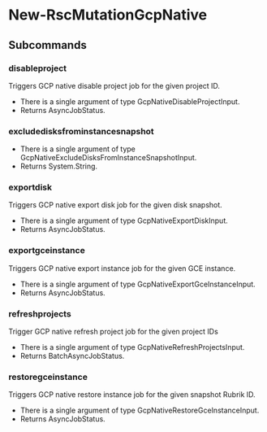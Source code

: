 # New-RscMutationGcpNative
## Subcommands
### disableproject
Triggers GCP native disable project job for the given project ID.

- There is a single argument of type GcpNativeDisableProjectInput.
- Returns AsyncJobStatus.
### excludedisksfrominstancesnapshot
- There is a single argument of type GcpNativeExcludeDisksFromInstanceSnapshotInput.
- Returns System.String.
### exportdisk
Triggers GCP native export disk job for the given disk snapshot.

- There is a single argument of type GcpNativeExportDiskInput.
- Returns AsyncJobStatus.
### exportgceinstance
Triggers GCP native export instance job for the given GCE instance.

- There is a single argument of type GcpNativeExportGceInstanceInput.
- Returns AsyncJobStatus.
### refreshprojects
Trigger GCP native refresh project job for the given project IDs

- There is a single argument of type GcpNativeRefreshProjectsInput.
- Returns BatchAsyncJobStatus.
### restoregceinstance
Triggers GCP native restore instance job for the given snapshot Rubrik ID.

- There is a single argument of type GcpNativeRestoreGceInstanceInput.
- Returns AsyncJobStatus.
